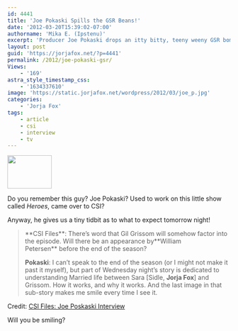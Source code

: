 ```yaml
---
id: 4441
title: 'Joe Pokaski Spills the GSR Beans!'
date: '2012-03-20T15:39:02-07:00'
authorname: 'Mika E. (Ipstenu)'
excerpt: 'Producer Joe Pokaski drops an itty bitty, teeny weeny GSR bomb on everyone. I know I''ll be paying attention tomorrow!'
layout: post
guid: 'https://jorjafox.net/?p=4441'
permalink: /2012/joe-pokaski-gsr/
Views:
    - '169'
astra_style_timestamp_css:
    - '1634337610'
image: 'https://static.jorjafox.net/wordpress/2012/03/joe_p.jpg'
categories:
    - 'Jorja Fox'
tags:
    - article
    - csi
    - interview
    - tv
---
```


<img class="alignleft size-thumbnail wp-image-4442" title="joe_p" src="//static.jorjafox.net/wordpress/2012/03/joe_p-210x140.jpg" alt="" width="100" height="75" />

Do you remember this guy? Joe Pokaski? Used to work on this little show called _Heroes_, came over to CSI?

Anyway, he gives us a tiny tidbit as to what to expect tomorrow night!
<blockquote>**CSI Files**: There’s word that Gil Grissom will somehow factor into the episode. Will there be an appearance by**William Petersen** before the end of the season?

**Pokaski**: I can’t speak to the end of the season (or I might not make it past it myself), but part of Wednesday night’s story is dedicated to understanding Married life between Sara [Sidle, **Jorja Fox**] and Grissom. How it works, and why it works. And the last image in that sub-story makes me smile every time I see it.</blockquote>
Credit: <a href="http://www.csifiles.com/content/2012/03/interview-joe-pokaski-2/#more-23266">CSI Files: Joe Poskaski Interview</a>

Will you be smiling?
